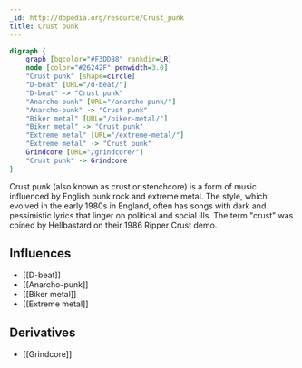 ```yaml
---
_id: http://dbpedia.org/resource/Crust_punk
title: Crust punk
---
```


```dot
digraph {
	graph [bgcolor="#F3DDB8" rankdir=LR]
	node [color="#26242F" penwidth=3.0]
	"Crust punk" [shape=circle]
	"D-beat" [URL="/d-beat/"]
	"D-beat" -> "Crust punk"
	"Anarcho-punk" [URL="/anarcho-punk/"]
	"Anarcho-punk" -> "Crust punk"
	"Biker metal" [URL="/biker-metal/"]
	"Biker metal" -> "Crust punk"
	"Extreme metal" [URL="/extreme-metal/"]
	"Extreme metal" -> "Crust punk"
	Grindcore [URL="/grindcore/"]
	"Crust punk" -> Grindcore
}
```

Crust punk (also known as crust or stenchcore) is a form of music influenced by English punk rock and extreme metal. The style, which evolved in the early 1980s in England, often has songs with dark and pessimistic lyrics that linger on political and social ills. The term "crust" was coined by Hellbastard on their 1986 Ripper Crust demo.

## Influences

- [[D-beat]]
- [[Anarcho-punk]]
- [[Biker metal]]
- [[Extreme metal]]

## Derivatives

- [[Grindcore]]
